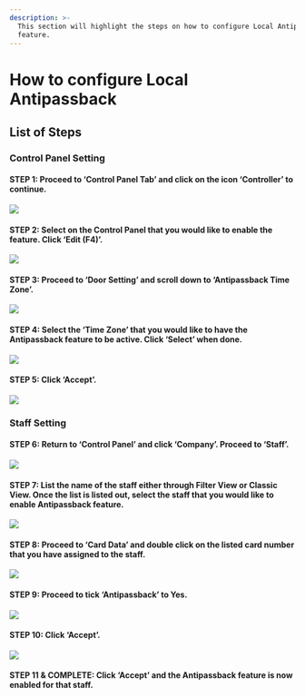 ```yaml
---
description: >-
  This section will highlight the steps on how to configure Local Antipassback
  feature.
---
```


# How to configure Local Antipassback

## List of Steps

### Control Panel Setting

#### STEP 1: Proceed to ‘Control Panel Tab’ and click on the icon ‘Controller’ to continue.

![](../.gitbook/assets/untitled1a%20%288%29.png)



#### STEP 2: Select on the Control Panel that you would like to enable the feature. Click ‘Edit \(F4\)’.

![](../.gitbook/assets/untitled2%20%2816%29.png)



#### STEP 3: Proceed to ‘Door Setting’ and scroll down to ‘Antipassback Time Zone’.

![](../.gitbook/assets/untitled3%20%2811%29.png)



#### STEP 4: Select the ‘Time Zone’ that you would like to have the Antipassback feature to be active. Click ‘Select’ when done.

![](../.gitbook/assets/untitled4%20%2817%29.png)



#### STEP 5: Click ‘Accept’.

![](../.gitbook/assets/untitled5%20%2814%29.png)

### Staff Setting

#### STEP 6: Return to ‘Control Panel’ and click ‘Company’. Proceed to ‘Staff’.

![](../.gitbook/assets/untitled6%20%2815%29.png)



#### STEP 7: List the name of the staff either through Filter View or Classic View. Once the list is listed out, select the staff that you would like to enable Antipassback feature.

![](../.gitbook/assets/untitled7%20%2813%29.png)



#### STEP 8: Proceed to ‘Card Data’ and double click on the listed card number that you have assigned to the staff.

![](../.gitbook/assets/untitled8%20%2812%29.png)



#### STEP 9: Proceed to tick ‘Antipassback’ to Yes.

![](../.gitbook/assets/untitled9%20%285%29.png)



#### STEP 10: Click ‘Accept’.

![](../.gitbook/assets/untitled11%20%284%29.png)

#### STEP 11 & COMPLETE: Click ‘Accept’ and the Antipassback feature is now enabled for that staff.



